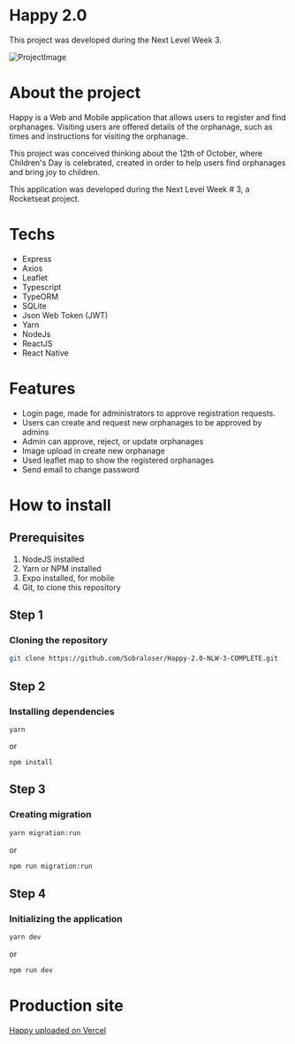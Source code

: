 # Happy 2.0
This project was developed during the Next Level Week 3.

![ProjectImage](https://github.com/Sobraloser/Happy-2.0-NLW-3-COMPLETE/blob/main/Happy-Git_Image.png?raw=true)

# About the project

Happy is a Web and Mobile application that allows users to register and find orphanages. Visiting users are offered details of the orphanage, such as times and instructions for visiting the orphanage.

This project was conceived thinking about the 12th of October, where Children's Day is celebrated, created in order to help users find orphanages and bring joy to children.

This application was developed during the Next Level Week # 3, a Rocketseat project.

# Techs

* Express
* Axios
* Leaflet
* Typescript
* TypeORM
* SQLite
* Json Web Token (JWT)
* Yarn
* NodeJs
* ReactJS
* React Native

# Features

- Login page, made for administrators to approve registration requests.
- Users can create and request new orphanages to be approved by admins
- Admin can approve, reject, or update orphanages
- Image upload in create new orphanage
- Used leaflet map to show the registered orphanages
- Send email to change password

# How to install

## Prerequisites

1. NodeJS installed
2. Yarn or NPM installed
3. Expo installed, for mobile
4. Git, to clone this repository


## Step 1

### Cloning the repository

```bash
git clone https://github.com/Sobraloser/Happy-2.0-NLW-3-COMPLETE.git
```

## Step 2

### Installing dependencies

```yarn
yarn
```

or

```npm
npm install
```

## Step 3

### Creating migration

```bash
yarn migration:run
```

or 

```bash
npm run migration:run
```

## Step 4

### Initializing the application

```bash
yarn dev
```

or

```bash
npm run dev
```

# Production site

<a href="https://happy-project-web.vercel.app">Happy uploaded on Vercel<a>
